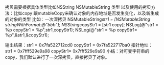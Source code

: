 拷贝需要根据具体类型比如NSString NSMutableString 类型
以及使用的拷贝方法：比如copy 跟mutableCopy来确认对象的内存地址是否发生变化，以及新生成的对象的类型
 比如：一次深拷贝
 NSMutableString*str1 = [NSMutableString stringWithFormat:@"bbb"];
 NSString*copyStr1 = [str1 copy];
 NSLog(@"str1 = %p copyStr1 = %p",str1,copyStr1);
 NSLog(@"str1 = %p copyStr1= %p",&str1,&copyStr1);
 
 输出结果：str1 = 0x7fa522712cd0 copyStr1 = 0x7fa522717ba0
 指针地址：str1 = 0x7fff529e9a98 copyStr1= 0x7fff529e9a90
 小结：对可变字符串的copy，我们默认进行了一次深拷贝，直接拷贝了对象。
 

